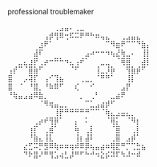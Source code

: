 professional troublemaker 

⠀⠀⠀⠀⠀⠀⠀⠀⠀⢀⣠⣤⠄⢀⣀⠀⠀⠀⠀⠀⠀⠀⠀⠀⠀⠀⠀⠀
⠀⠀⠀⠀⠀⠀⠀⢠⡾⢻⠿⢒⠯⠭⠟⠛⠓⠶⢤⣄⠀⠀⢀⣠⣤⣄⠀⠀
⠀⠀⠀⠀⠀⠀⣰⠟⠁⠀⠀⠀⠀⠀⠀⠀⠀⠀⠀⠉⠻⣶⠟⠉⠉⠙⣷⡄
⠀⠀⠀⠀⠀⣼⠏⠀⠀⠀⠀⠀⠀⠀⠀⣠⠴⠒⠒⠲⢦⣜⢷⣀⠄⠀⢸⡇
⠀⠀⣀⣄⣰⡟⢀⡴⠒⠛⠓⠲⣄⢠⠞⠁⠀⠀⣀⣀⠀⠈⢿⣿⠀⠀⣼⡇
⢠⡞⠉⠈⣿⣷⠋⠀⠀⠀⠀⠀⠈⠋⠀⠀⠀⢸⣀⡸⡷⠀⠀⢻⣷⡾⠋⠀
⣿⠀⠀⡠⢽⡏⠀⢠⠊⢹⣦⠀⠀⠀⢀⣀⡀⠈⠛⠛⠁⠀⠀⢸⡇⠀⠀⠀
⣿⠀⠈⠀⠘⣿⡀⠘⠷⠿⠋⠀⠀⢎⠀⠀⠊⠀⠀⠀⠀⠀⣠⡟⠀⠀⠀⠀
⠘⢷⣤⣠⣴⠿⣷⡀⠀⠀⠀⠀⠀⠀⡀⠀⢀⠃⠀⠀⣀⣴⠟⠀⠀⠀⠀⠀
⠀⠀⠀⠀⠀⠀⠈⠻⢶⣤⣀⡀⠀⠀⠀⠉⣁⣠⣴⡾⠋⠀⠀⠀⠀⠀⠀⠀
⠀⠀⠀⠀⠀⠀⠀⠀⠀⢸⡟⠛⠛⠛⠛⠛⠉⠉⠈⢷⣄⣠⣤⣄⡀⠀⠀⠀
⠀⠀⠀⠀⠀⢀⡴⠞⢻⡿⠁⠀⠀⡄⠀⠅⠀⠀⠀⠈⢿⡅⠀⠈⠻⡆⠀⠀
⠀⠀⠀⠀⢰⡏⠀⢀⣾⠁⠀⠀⠀⢷⠀⢀⡇⠀⠀⠀⠈⣿⠀⠀⢀⡇⠀⠀
⠀⠀⠀⠀⠘⣷⣄⢸⣇⠀⠀⠀⠀⢸⡆⣼⠇⠀⠀⠀⢀⣿⠀⣠⡾⠁⠀⠀
⠀⠀⠀⣔⣋⠭⡛⣻⠿⢷⠶⠶⢶⠾⠿⡿⢦⣤⣴⠶⢿⣟⠛⡉⢉⣓⣦⠀
⠀⠀⠀⠙⠗⣿⠜⠛⢻⣡⢴⣃⡼⠛⠋⠓⠚⠲⣕⡮⠽⠏⠳⠼⠒⠾⠀⠀
